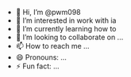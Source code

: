- 👋 Hi, I’m @pwm098
- 👀 I’m interested in work with ia
- 🌱 I’m currently learning how to 
- 💞️ I’m looking to collaborate on ...
- 📫 How to reach me ...
- 😄 Pronouns: ...
- ⚡ Fun fact: ...

<!---
pwm098/pwm098 is a ✨ special ✨ repository because its `README.md` (this file) appears on your GitHub profile.
You can click the Preview link to take a look at your changes.
--->
